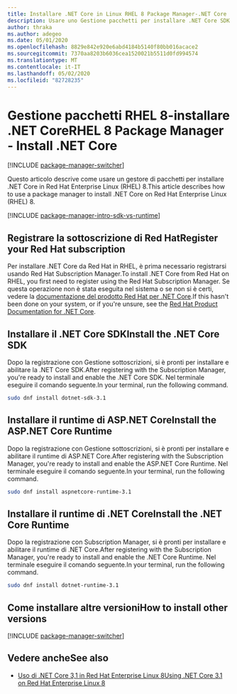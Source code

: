 ```yaml
---
title: Installare .NET Core in Linux RHEL 8 Package Manager-.NET Core
description: Usare uno Gestione pacchetti per installare .NET Core SDK e Runtime in RHEL 8.
author: thraka
ms.author: adegeo
ms.date: 05/01/2020
ms.openlocfilehash: 8829e842e920e6abd4184b5140f80bb016acace2
ms.sourcegitcommit: 7370aa8203b6036cea1520021b5511d0fd994574
ms.translationtype: MT
ms.contentlocale: it-IT
ms.lasthandoff: 05/02/2020
ms.locfileid: "82728235"
---
```

# <a name="rhel-8-package-manager---install-net-core"></a><span data-ttu-id="33059-103">Gestione pacchetti RHEL 8-installare .NET Core</span><span class="sxs-lookup"><span data-stu-id="33059-103">RHEL 8 Package Manager - Install .NET Core</span></span>

[!INCLUDE [package-manager-switcher](includes/package-manager-switcher.md)]

<span data-ttu-id="33059-104">Questo articolo descrive come usare un gestore di pacchetti per installare .NET Core in Red Hat Enterprise Linux (RHEL) 8.</span><span class="sxs-lookup"><span data-stu-id="33059-104">This article describes how to use a package manager to install .NET Core on Red Hat Enterprise Linux (RHEL) 8.</span></span>

[!INCLUDE [package-manager-intro-sdk-vs-runtime](includes/package-manager-intro-sdk-vs-runtime.md)]

## <a name="register-your-red-hat-subscription"></a><span data-ttu-id="33059-105">Registrare la sottoscrizione di Red Hat</span><span class="sxs-lookup"><span data-stu-id="33059-105">Register your Red Hat subscription</span></span>

<span data-ttu-id="33059-106">Per installare .NET Core da Red Hat in RHEL, è prima necessario registrarsi usando Red Hat Subscription Manager.</span><span class="sxs-lookup"><span data-stu-id="33059-106">To install .NET Core from Red Hat on RHEL, you first need to register using the Red Hat Subscription Manager.</span></span> <span data-ttu-id="33059-107">Se questa operazione non è stata eseguita nel sistema o se non si è certi, vedere la [documentazione del prodotto Red Hat per .NET Core](https://access.redhat.com/documentation/net_core/).</span><span class="sxs-lookup"><span data-stu-id="33059-107">If this hasn't been done on your system, or if you're unsure, see the [Red Hat Product Documentation for .NET Core](https://access.redhat.com/documentation/net_core/).</span></span>

## <a name="install-the-net-core-sdk"></a><span data-ttu-id="33059-108">Installare il .NET Core SDK</span><span class="sxs-lookup"><span data-stu-id="33059-108">Install the .NET Core SDK</span></span>

<span data-ttu-id="33059-109">Dopo la registrazione con Gestione sottoscrizioni, si è pronti per installare e abilitare la .NET Core SDK.</span><span class="sxs-lookup"><span data-stu-id="33059-109">After registering with the Subscription Manager, you're ready to install and enable the .NET Core SDK.</span></span> <span data-ttu-id="33059-110">Nel terminale eseguire il comando seguente.</span><span class="sxs-lookup"><span data-stu-id="33059-110">In your terminal, run the following command.</span></span>

```bash
sudo dnf install dotnet-sdk-3.1
```

## <a name="install-the-aspnet-core-runtime"></a><span data-ttu-id="33059-111">Installare il runtime di ASP.NET Core</span><span class="sxs-lookup"><span data-stu-id="33059-111">Install the ASP.NET Core Runtime</span></span>

<span data-ttu-id="33059-112">Dopo la registrazione con Gestione sottoscrizioni, si è pronti per installare e abilitare il runtime di ASP.NET Core.</span><span class="sxs-lookup"><span data-stu-id="33059-112">After registering with the Subscription Manager, you're ready to install and enable the ASP.NET Core Runtime.</span></span> <span data-ttu-id="33059-113">Nel terminale eseguire il comando seguente.</span><span class="sxs-lookup"><span data-stu-id="33059-113">In your terminal, run the following command.</span></span>

```bash
sudo dnf install aspnetcore-runtime-3.1
```

## <a name="install-the-net-core-runtime"></a><span data-ttu-id="33059-114">Installare il runtime di .NET Core</span><span class="sxs-lookup"><span data-stu-id="33059-114">Install the .NET Core Runtime</span></span>

<span data-ttu-id="33059-115">Dopo la registrazione con Subscription Manager, si è pronti per installare e abilitare il runtime di .NET Core.</span><span class="sxs-lookup"><span data-stu-id="33059-115">After registering with the Subscription Manager, you're ready to install and enable the .NET Core Runtime.</span></span> <span data-ttu-id="33059-116">Nel terminale eseguire il comando seguente.</span><span class="sxs-lookup"><span data-stu-id="33059-116">In your terminal, run the following command.</span></span>

```bash
sudo dnf install dotnet-runtime-3.1
```

## <a name="how-to-install-other-versions"></a><span data-ttu-id="33059-117">Come installare altre versioni</span><span class="sxs-lookup"><span data-stu-id="33059-117">How to install other versions</span></span>

[!INCLUDE [package-manager-switcher](./includes/package-manager-heading-hack-pkgname.md)]

## <a name="see-also"></a><span data-ttu-id="33059-118">Vedere anche</span><span class="sxs-lookup"><span data-stu-id="33059-118">See also</span></span>

- [<span data-ttu-id="33059-119">Uso di .NET Core 3,1 in Red Hat Enterprise Linux 8</span><span class="sxs-lookup"><span data-stu-id="33059-119">Using .NET Core 3.1 on Red Hat Enterprise Linux 8</span></span>](https://access.redhat.com/documentation/en-us/red_hat_enterprise_linux/8/html/developing_.net_applications_in_rhel_8/index)
